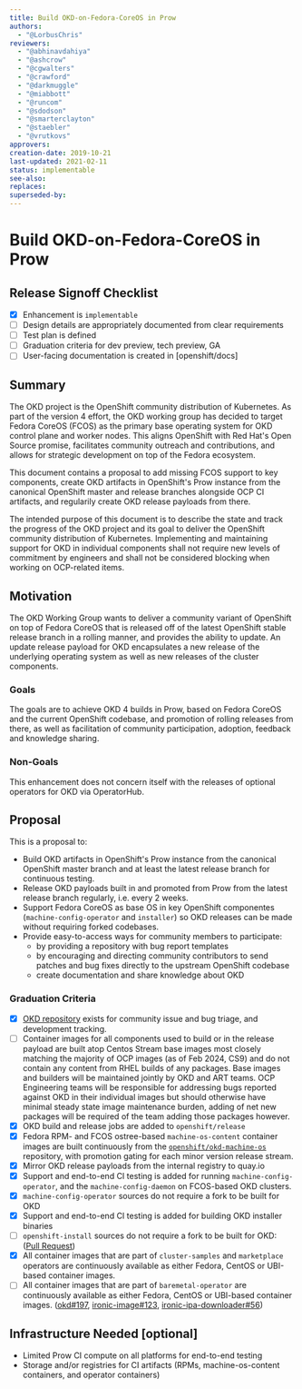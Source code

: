 ```yaml
---
title: Build OKD-on-Fedora-CoreOS in Prow
authors:
  - "@LorbusChris"
reviewers:
  - "@abhinavdahiya"
  - "@ashcrow"
  - "@cgwalters"
  - "@crawford"
  - "@darkmuggle"
  - "@miabbott"
  - "@runcom"
  - "@sdodson"
  - "@smarterclayton"
  - "@staebler"
  - "@vrutkovs"
approvers:
creation-date: 2019-10-21
last-updated: 2021-02-11
status: implementable
see-also:  
replaces:
superseded-by:
---
```


# Build OKD-on-Fedora-CoreOS in Prow

## Release Signoff Checklist

- [x] Enhancement is `implementable`
- [ ] Design details are appropriately documented from clear requirements
- [ ] Test plan is defined
- [ ] Graduation criteria for dev preview, tech preview, GA
- [ ] User-facing documentation is created in [openshift/docs]

## Summary

The OKD project is the OpenShift community distribution of Kubernetes.
As part of the version 4 effort, the OKD working group has decided to target Fedora CoreOS (FCOS) as the primary base operating system for OKD control plane and worker nodes.
This aligns OpenShift with Red Hat's Open Source promise, facilitates community outreach and contributions, and allows for strategic development on top of the Fedora ecosystem.

This document contains a proposal to add missing FCOS support to key components,
create OKD artifacts in OpenShift's Prow instance from the canonical OpenShift master and release branches alongside OCP CI artifacts,
and regularily create OKD release payloads from there.

The intended purpose of this document is to describe the state and track the progress of the OKD project and its goal to deliver the OpenShift community distribution of Kubernetes.
Implementing and maintaining support for OKD in individual components shall not require new levels of commitment by engineers and shall not be considered blocking
when working on OCP-related items.

## Motivation

The OKD Working Group wants to deliver a community variant of OpenShift on top of Fedora CoreOS
that is released off of the latest OpenShift stable release branch in a rolling manner,
and provides the ability to update. An update release payload for OKD encapsulates a new release of the underlying operating system
as well as new releases of the cluster components.

### Goals

The goals are to achieve OKD 4 builds in Prow, based on Fedora CoreOS and the current OpenShift codebase, and promotion of rolling releases from there,
as well as facilitation of community participation, adoption, feedback and knowledge sharing.

### Non-Goals

This enhancement does not concern itself with the releases of optional operators for OKD via OperatorHub.

## Proposal

This is a proposal to:

- Build OKD artifacts in OpenShift's Prow instance from the canonical OpenShift master branch and at least the latest release branch for continuous testing.
- Release OKD payloads built in and promoted from Prow from the latest release branch regularly, i.e. every 2 weeks.
- Support Fedora CoreOS as base OS in key OpenShift componentes (`machine-config-operator` and `installer`) so OKD releases can be made without requiring forked codebases.
- Provide easy-to-access ways for community members to participate:
  - by providing a repository with bug report templates
  - by encouraging and directing community contributors to send patches and bug fixes directly to the upstream OpenShift codebase
  - create documentation and share knowledge about OKD  

### Graduation Criteria

- [x] [OKD repository](https://github.com/openshift/okd/) exists for community issue and bug triage, and development tracking.
- [ ] Container images for all components used to build or in the release payload are built atop Centos Stream base images most closely matching the majority of OCP images (as of Feb 2024, CS9) and do not contain any content from RHEL builds of any packages. Base images and builders will be maintained jointly by OKD and ART teams. OCP Engineering teams will be responsible for addressing bugs reported against OKD in their individual images but should otherwise have minimal steady state image maintenance burden, adding of net new packages will be required of the team adding those packages however.
- [x] OKD build and release jobs are added to `openshift/release`
- [x] Fedora RPM- and FCOS ostree-based `machine-os-content` container images are built continuously from the [`openshift/okd-machine-os`](https://github.com/openshift/okd-machine-os/) repository, with promotion gating for each minor version release stream.
- [x] Mirror OKD release payloads from the internal registry to quay.io  
- [x] Support and end-to-end CI testing is added for running `machine-config-operator`, and the `machine-config-daemon` on FCOS-based OKD clusters.
- [x] `machine-config-operator` sources do not require a fork to be built for OKD
- [x] Support and end-to-end CI testing is added for building OKD installer binaries
- [ ] `openshift-install` sources do not require a fork to be built for OKD: ([Pull Request](https://github.com/openshift/installer/pull/4453))
- [x] All container images that are part of `cluster-samples` and `marketplace` operators are continuously available as either Fedora, CentOS or UBI-based container images.
- [ ] All container images that are part of `baremetal-operator` are continuously available as either Fedora, CentOS or UBI-based container images. ([okd#197](https://github.com/openshift/okd/issues/197), [ironic-image#123](https://github.com/openshift/ironic-image/pull/123), [ironic-ipa-downloader#56](https://github.com/openshift/ironic-image/pull/123))

## Infrastructure Needed [optional]

- Limited Prow CI compute on all platforms for end-to-end testing
- Storage and/or registries for CI artifacts (RPMs, machine-os-content containers, and operator containers)
